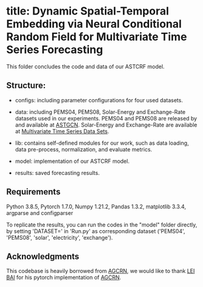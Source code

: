 # title: Dynamic Spatial-Temporal Embedding via Neural Conditional Random Field for Multivariate Time Series Forecasting 

This folder concludes the code and data of our ASTCRF model. 

## Structure:
* configs: including parameter configurations for four used datasets.
  
* data: including PEMS04, PEMS08, Solar-Energy and Exchange-Rate datasets used in our experiments. PEMS04 and PEMS08 are released by and available at  [ASTGCN](https://github.com/Davidham3/ASTGCN/tree/master/data). Solar-Energy and Exchange-Rate are available at [Multivariate Time Series Data Sets](https://github.com/laiguokun/multivariate-time-series-data).

* lib: contains self-defined modules for our work, such as data loading, data pre-process, normalization, and evaluate metrics.

* model: implementation of our ASTCRF model.

* results: saved forecasting results.


## Requirements

Python 3.8.5, Pytorch 1.7.0, Numpy 1.21.2, Pandas 1.3.2, matplotlib 3.3.4, argparse and configparser

To replicate the results, you can run the codes in the "model" folder directly, by setting 'DATASET=' in 'Run.py' as corresponding dataset ('PEMS04', 'PEMS08', 'solar', 'electricity', 'exchange').

## Acknowledgments
This codebase is heavily borrowed from [AGCRN](https://github.com/LeiBAI/AGCRN), we would like to thank [LEI BAI](http://leibai.site/) for his pytorch implementation of [AGCRN](https://arxiv.org/pdf/2007.02842.pdf).



